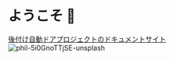 # ようこそ 👋
[後付け自動ドアプロジェクトのドキュメントサイト](https://automatic-door-add-on.github.io/)
![phil-5i0GnoTTjSE-unsplash](https://user-images.githubusercontent.com/55316963/165301062-c0f02ad7-3cd4-4219-801d-0f0ad5891a38.jpg)
